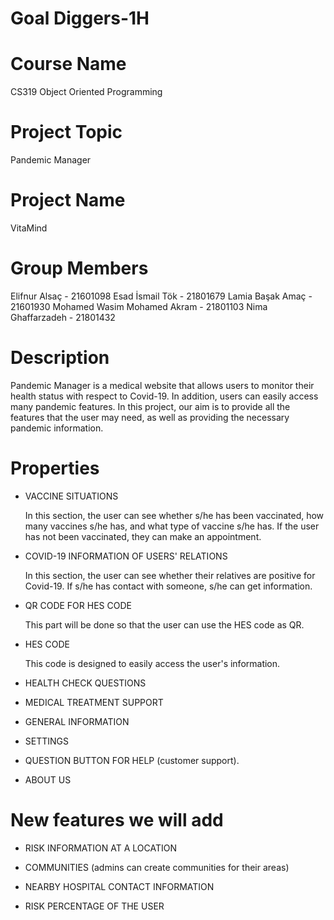 # Goal Diggers-1H

# Course Name
CS319 Object Oriented Programming

# Project Topic
Pandemic Manager

# Project Name
VitaMind

# Group Members
Elifnur Alsaç - 21601098
Esad İsmail Tök - 21801679
Lamia Başak Amaç - 21601930
Mohamed Wasim Mohamed Akram - 21801103
Nima Ghaffarzadeh - 21801432

# Description

Pandemic Manager is a medical website that allows users to monitor their health status with respect to Covid-19. In addition, users can easily access many pandemic features. In this project, our aim is to provide all the features that the user may need, as well as providing the necessary pandemic information.

# Properties

- VACCINE SITUATIONS

    In this section, the user can see whether s/he has been vaccinated, how many vaccines s/he has, and what type of vaccine s/he has. If the user has not been vaccinated, they can make an appointment.
 
- COVID-19 INFORMATION OF USERS' RELATIONS

    In this section, the user can see whether their relatives are positive for Covid-19. If s/he has contact with someone, s/he can get information.
 
- QR CODE FOR HES CODE
    
    This part will be done so that the user can use the HES code as QR.

- HES CODE

    This code is designed to easily access the user's information.
 
- HEALTH CHECK QUESTIONS
 
- MEDICAL TREATMENT SUPPORT
 
- GENERAL INFORMATION
 
- SETTINGS

- QUESTION BUTTON FOR HELP (customer support).

- ABOUT US


# New features we will add

- RISK INFORMATION AT A LOCATION

- COMMUNITIES (admins can create communities for their areas)

- NEARBY HOSPITAL CONTACT INFORMATION

- RISK PERCENTAGE OF THE USER



